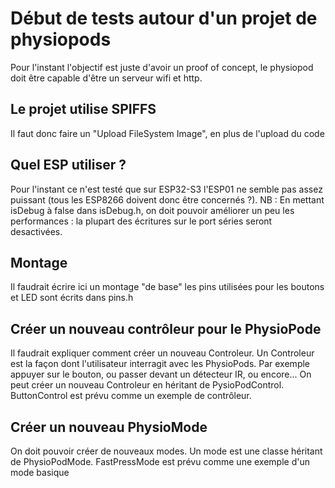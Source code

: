 # Début de tests autour d'un projet de physiopods
Pour l'instant l'objectif est juste d'avoir un proof of concept, le physiopod doit être capable d'être un serveur wifi et http.

## Le projet utilise SPIFFS
Il faut donc faire un "Upload FileSystem Image", en plus de l'upload du code

## Quel ESP utiliser ?
Pour l'instant ce n'est testé que sur ESP32-S3
l'ESP01 ne semble pas assez puissant (tous les ESP8266 doivent donc être concernés ?).
NB : En mettant isDebug à false dans isDebug.h, on doit pouvoir améliorer un peu les performances : la plupart des écritures sur le port séries seront desactivées.

## Montage
Il faudrait écrire ici un montage "de base"
les pins utilisées pour les boutons et LED sont écrits dans pins.h

## Créer un nouveau contrôleur pour le PhysioPode
Il faudrait expliquer comment créer un nouveau Controleur.
Un Controleur est la façon dont l'utilisateur interragit avec les PhysioPods. Par exemple appuyer sur le bouton, ou passer devant un détecteur IR, ou encore...
On peut créer un nouveau Controleur en héritant de PysioPodControl. ButtonControl est prévu comme un exemple de contrôleur.

## Créer un nouveau PhysioMode
On doit pouvoir créer de nouveaux modes. Un mode est une classe héritant de PhysioPodMode. FastPressMode est prévu comme une exemple d'un mode basique